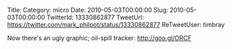 Title: 
Category: micro
Date: 2010-05-03T00:00:00
Slug: 2010-05-03T00:00:00
TwitterId: 13330862877
TweetUrl: https://twitter.com/mark_philpot/status/13330862877
ReTweetUser: timbray

<i class="fa fa-retweet" aria-hidden="true"></i> Now there's an ugly graphic; oil-spill tracker: http://goo.gl/ORCF
